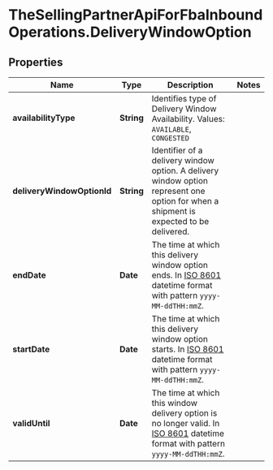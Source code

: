 # TheSellingPartnerApiForFbaInboundOperations.DeliveryWindowOption

## Properties
Name | Type | Description | Notes
------------ | ------------- | ------------- | -------------
**availabilityType** | **String** | Identifies type of Delivery Window Availability. Values: `AVAILABLE`, `CONGESTED` | 
**deliveryWindowOptionId** | **String** | Identifier of a delivery window option. A delivery window option represent one option for when a shipment is expected to be delivered. | 
**endDate** | **Date** | The time at which this delivery window option ends. In [ISO 8601](https://developer-docs.amazon.com/sp-api/docs/iso-8601) datetime format with pattern `yyyy-MM-ddTHH:mmZ`. | 
**startDate** | **Date** | The time at which this delivery window option starts. In [ISO 8601](https://developer-docs.amazon.com/sp-api/docs/iso-8601) datetime format with pattern `yyyy-MM-ddTHH:mmZ`. | 
**validUntil** | **Date** | The time at which this window delivery option is no longer valid. In [ISO 8601](https://developer-docs.amazon.com/sp-api/docs/iso-8601) datetime format with pattern `yyyy-MM-ddTHH:mmZ`. | 


